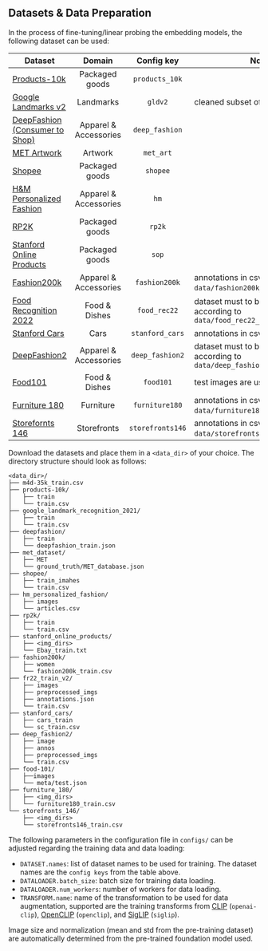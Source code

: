 ## Datasets & Data Preparation
In the process of fine-tuning/linear probing the embedding models, the following dataset can be used:

| Dataset                                                                                                           |        Domain         |    Config key    | Note                                                                                                    |
|-------------------------------------------------------------------------------------------------------------------|:---------------------:|:----------------:|---------------------------------------------------------------------------------------------------------|
| [Products-10k](https://products-10k.github.io)                                                                    |    Packaged goods     |  `products_10k`  |                                                                                                         |
 | [Google Landmarks v2](https://www.kaggle.com/c/landmark-recognition-2021/data)                                    |       Landmarks       |     `gldv2`      | cleaned subset of GLDv2 is used.                                                                        |
| [DeepFashion (Consumer to Shop)](https://www.kaggle.com/datasets/sangamman/deepfashion-consumer-to-shop-training) | Apparel & Accessories |  `deep_fashion`  |                                                                                                         |
| [MET Artwork](http://cmp.felk.cvut.cz/met/)                                                                       |        Artwork        |    `met_art`     |                                                                                                         |
 | [Shopee](https://www.kaggle.com/competitions/shopee-product-matching/data)                                        |    Packaged goods     |     `shopee`     |                                                                                                         |
 | [H&M Personalized Fashion](https://www.kaggle.com/competitions/h-and-m-personalized-fashion-recommendations/data) | Apparel & Accessories |       `hm`       |                                                                                                         |
 | [RP2K](https://www.pinlandata.com/rp2k_dataset/)                                                                  |    Packaged goods     |      `rp2k`      |                                                                                                         |
 | [Stanford Online Products](https://cvgl.stanford.edu/projects/lifted_struct/)                                     |    Packaged goods     |      `sop`       |                                                                                                         |
 | [Fashion200k](https://github.com/xthan/fashion-200k)                                                              | Apparel & Accessories |  `fashion200k`   | annotations in csv format (see `data/fashion200k_train.csv`)                                            |
 | [Food Recognition 2022](https://www.aicrowd.com/challenges/food-recognition-benchmark-2022#datasets)              |     Food & Dishes     |   `food_rec22`   | dataset must to bee preprocessed according to `data/food_rec22_preprocess.py`                           |
 | [Stanford Cars](https://www.kaggle.com/datasets/jessicali9530/stanford-cars-dataset)                              |         Cars          | `stanford_cars`  | annotations in csv format [here](https://github.com/BotechEngineering/StanfordCarsDatasetCSV/tree/main) |
 | [DeepFashion2](https://github.com/switchablenorms/DeepFashion2)                                                   | Apparel & Accessories | `deep_fashion2`  | dataset must to bee preprocessed according to `data/deep_fashion2_preprocess.py`                        |
 | [Food101](https://data.vision.ee.ethz.ch/cvl/datasets_extra/food-101/)                                            |     Food & Dishes     |    `food101`     | test images are used for training.                                                                      |
 | [Furniture 180](https://www.kaggle.com/datasets/andreybeyn/qudata-gembed-furniture-180)                           |       Furniture       |  `furniture180`  | annotations in csv format (see `data/furniture180_train.csv`)                                           |
 | [Storefornts 146](https://www.kaggle.com/datasets/kerrit/storefront-146)                                          |      Storefronts      | `storefronts146` | annotations in csv format (see `data/storefronts146_train.csv`)                                         |

Download the datasets and place them in a `<data_dir>` of your choice. The directory structure should look as follows:
```
<data_dir>/
├── m4d-35k_train.csv
├── products-10k/
│   ├── train
│   └── train.csv
├── google_landmark_recognition_2021/
│   ├── train
│   └── train.csv
├── deepfashion/
│   ├── train
│   └── deepfashion_train.json
├── met_dataset/
│   ├── MET
│   └── ground_truth/MET_database.json
├── shopee/
│   ├── train_imahes
│   └── train.csv
├── hm_personalized_fashion/
│   ├── images
│   └── articles.csv
├── rp2k/
│   ├── train
│   └── train.csv
├── stanford_online_products/
│   ├── <img_dirs>
│   └── Ebay_train.txt
├── fashion200k/
│   ├── women
│   └── fashion200k_train.csv
├── fr22_train_v2/
│   ├── images
│   ├── preprocessed_imgs
│   ├── annotations.json
│   └── train.csv
├── stanford_cars/
│   ├── cars_train
│   └── sc_train.csv
├── deep_fashion2/
│   ├── image
│   ├── annos
│   ├── preprocessed_imgs
│   └── train.csv
├── food-101/
│   ├──images
│   └── meta/test.json
├── furniture_180/
│   ├── <img_dirs>
│   └── furniture180_train.csv
└── storefronts_146/
    ├── <img_dirs>
    └── storefronts146_train.csv
```

The following parameters in the configuration file in `configs/` can be adjusted regarding the training data and data loading:
- `DATASET.names`: list of dataset names to be used for training. The dataset names are the `config keys` from the table above.
- `DATALOADER.batch_size`: batch size for training data loading.
- `DATALOADER.num_workers`: number of workers for data loading.
- `TRANSFORM.name`: name of the transformation to be used for data augmentation, supported are the training transforms 
from [CLIP](https://github.com/openai/CLIP) (`openai-clip`), [OpenCLIP](https://github.com/mlfoundations/open_clip) 
(`openclip`), and [SigLIP](https://arxiv.org/abs/2303.15343) (`siglip`).

Image size and normalization (mean and std from the pre-training dataset) are automatically determined from the pre-trained 
foundation model used.
